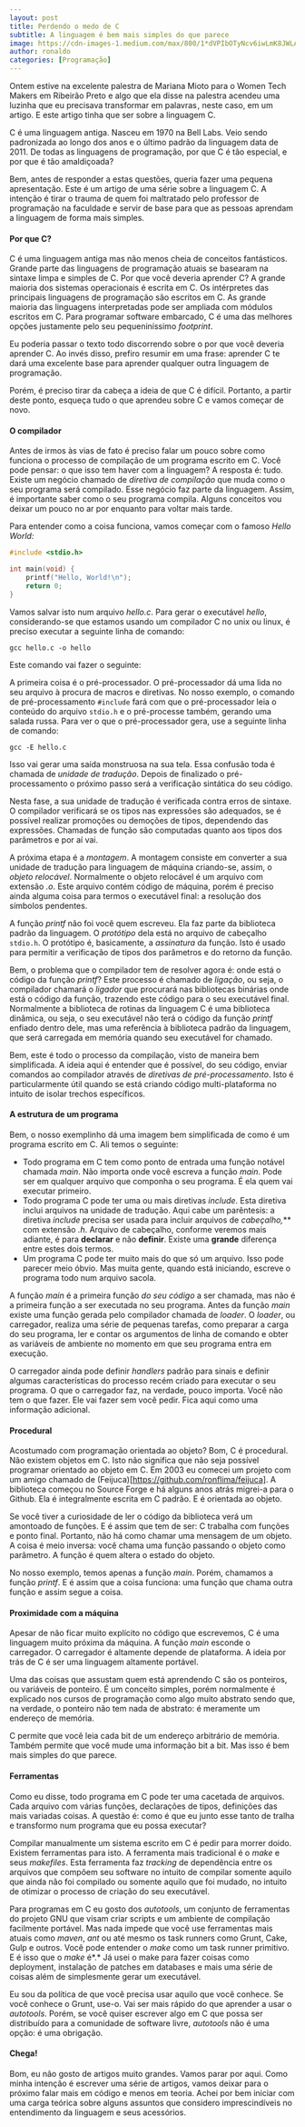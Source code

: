 ```yaml
---
layout: post
title: Perdendo o medo de C
subtitle: A linguagem é bem mais simples do que parece
image: https://cdn-images-1.medium.com/max/800/1*dVPIbOTyNcv6iwLmK8JWLA.png
author: ronaldo
categories: [Programação]
---
```


Ontem estive na excelente palestra de Mariana Mioto para o Women Tech Makers em
Ribeirão Preto e algo que ela disse na palestra acendeu uma luzinha que eu
precisava transformar em palavras , neste caso, em um artigo. E este artigo
tinha que ser sobre a linguagem C.

C é uma linguagem antiga. Nasceu em 1970 na Bell Labs. Veio sendo padronizada ao
longo dos anos e o último padrão da linguagem data de
2011. De todas as linguagens de programação, por que C é tão especial, e
por que é tão amaldiçoada?

Bem, antes de responder a estas questões, queria fazer uma pequena apresentação.
Este é um artigo de uma série sobre a linguagem C. A intenção é tirar o trauma
de quem foi maltratado pelo professor de programação na faculdade e servir de
base para que as pessoas aprendam a linguagem de forma mais simples.

#### Por que C?

C é uma linguagem antiga mas não menos cheia de conceitos fantásticos. Grande
parte das linguagens de programação atuais se basearam na sintaxe limpa e
simples de C. Por que você deveria aprender C? A grande maioria dos sistemas
operacionais é escrita em C. Os intérpretes das principais linguagens de
programação são escritos em C. As grande maioria das linguagens interpretadas
pode ser ampliada com módulos escritos em C. Para programar software embarcado,
C é uma das melhores opções justamente pelo seu pequeniníssimo *footprint*.

Eu poderia passar o texto todo discorrendo sobre o por que você deveria aprender
C. Ao invés disso, prefiro resumir em uma frase: aprender C te dará uma
excelente base para aprender qualquer outra linguagem de programação.

Porém, é preciso tirar da cabeça a ideia de que C é difícil. Portanto, a partir
deste ponto, esqueça tudo o que aprendeu sobre C e vamos começar de novo.

#### O compilador

Antes de irmos às vias de fato é preciso falar um pouco sobre como funciona o
processo de compilação de um programa escrito em C. Você pode pensar: o que isso
tem haver com a linguagem? A resposta é: tudo. Existe um negócio chamado de
*diretiva de compilação* que muda como o seu programa será compilado. Esse
negócio faz parte da linguagem. Assim, é importante saber como o seu programa
compila. Alguns conceitos vou deixar um pouco no ar por enquanto para voltar
mais tarde.

Para entender como a coisa funciona, vamos começar com o famoso *Hello World:*
```c
#include <stdio.h>

int main(void) {
    printf("Hello, World!\n");
    return 0;
}
```

Vamos salvar isto num arquivo *hello.c*. Para gerar o executável *hello*,
considerando-se que estamos usando um compilador C no unix ou linux, é preciso
executar a seguinte linha de comando:

`gcc hello.c -o hello`

Este comando vai fazer o seguinte:

A primeira coisa é o pré-processador. O pré-processador dá uma lida no seu
arquivo à procura de macros e diretivas. No nosso exemplo, o comando de
pré-processamento `#include` fará com que o pré-processador leia o conteúdo do
arquivo `stdio.h` e o pré-processe também, gerando uma salada russa. Para ver o
que o pré-processador gera, use a seguinte linha de comando:

`gcc -E hello.c`

Isso vai gerar uma saída monstruosa na sua tela. Essa confusão toda é chamada de
*unidade de tradução*. Depois de finalizado o pré-processamento o próximo passo
será a verificação sintática do seu código.

Nesta fase, a sua unidade de tradução é verificada contra erros de sintaxe. O
compilador verificará se os tipos nas expressões são adequados, se é possível
realizar promoções ou demoções de tipos, dependendo das expressões. Chamadas de
função são computadas quanto aos tipos dos parâmetros e por aí vai.

A próxima etapa é a *montagem*. A montagem consiste em converter a sua unidade
de tradução para linguagem de máquina criando-se, assim, o *objeto relocável*.
Normalmente o objeto relocável é um arquivo com extensão *.o*. Este arquivo
contém código de máquina, porém é preciso ainda alguma coisa para termos o
executável final: a resolução dos símbolos pendentes.

A função *printf* não foi você quem escreveu. Ela faz parte da biblioteca padrão
da linguagem. O *protótipo* dela está no arquivo de cabeçalho `stdio.h`. O
protótipo é, basicamente, a *assinatura* da função. Isto é usado para permitir a
verificação de tipos dos parâmetros e do retorno da função.

Bem, o problema que o compilador tem de resolver agora é: onde está o código da
função *printf*? Este processo é chamado de *ligação*, ou seja, o compilador
chamará o *ligador* que procurará nas bibliotecas binárias onde está o código da
função, trazendo este código para o seu executável final. Normalmente a
biblioteca de rotinas da linguagem C é uma biblioteca dinâmica, ou seja, o seu
executável não terá o código da função *printf* enfiado dentro dele, mas uma
referência à biblioteca padrão da linguagem, que será carregada em memória
quando seu executável for chamado.

Bem, este é todo o processo da compilação, visto de maneira bem simplificada. A
ideia aqui é entender que é possível, do seu código, enviar comandos ao
compilador através de *diretivas de pré-processamento*. Isto é particularmente
útil quando se está criando código multi-plataforma no intuito de isolar trechos
específicos.

#### A estrutura de um programa

Bem, o nosso exemplinho dá uma imagem bem simplificada de como é um programa
escrito em C. Ali temos o seguinte:

- Todo programa em C tem como ponto de entrada uma função notável chamada
  *main*. Não importa onde você escreva a função *main*. Pode ser em qualquer
  arquivo que componha o seu programa. É ela quem vai executar primeiro.
- Todo programa C pode ter uma ou mais diretivas *include*. Esta diretiva inclui
  arquivos na unidade de tradução. Aqui cabe um parêntesis: a diretiva *include*
  precisa ser usada para incluir arquivos de **cabeçalho*,*** com extensão *.h*.
  Arquivo de cabeçalho, conforme veremos mais adiante, é para **declarar** e não
  **definir**. Existe uma **grande** diferença entre estes dois termos.
- Um programa C pode ter muito mais do que só um arquivo. Isso pode parecer meio
  óbvio. Mas muita gente, quando está iniciando, escreve o programa todo num
  arquivo sacola.

A função *main* é a primeira função *do seu código* a ser chamada, mas não é a
primeira função a ser executada no seu programa. Antes da função *main* existe
uma função gerada pelo compilador chamada de *loader*. O *loader*, ou
carregador, realiza uma série de pequenas tarefas, como preparar a carga do seu
programa, ler e contar os argumentos de linha de comando e obter as variáveis de
ambiente no momento em que seu programa entra em execução.

O carregador ainda pode definir *handlers* padrão para sinais e definir algumas
características do processo recém criado para executar o seu programa. O que o
carregador faz, na verdade, pouco importa. Você não tem o que fazer. Ele vai
fazer sem você pedir. Fica aqui como uma informação adicional.

#### Procedural

Acostumado com programação orientada ao objeto? Bom, C é procedural. Não existem
objetos em C. Isto não significa que não seja possível programar orientado ao
objeto em C. Em 2003 eu comecei um projeto com um amigo chamado de
(Feijuca)[https://github.com/ronflima/feijuca]. A biblioteca começou no Source
Forge e há alguns anos atrás migrei-a para o Github. Ela é integralmente escrita
em C padrão. E é orientada ao objeto.

Se você tiver a curiosidade de ler o código da biblioteca verá um amontoado de
funções. E é assim que tem de ser: C trabalha com funções e ponto final.
Portanto, não há como chamar uma mensagem de um objeto. A coisa é meio inversa:
você chama uma função passando o objeto como parâmetro. A função é quem altera o
estado do objeto.

No nosso exemplo, temos apenas a função *main*. Porém, chamamos a função
*printf*. E é assim que a coisa funciona: uma função que chama outra função e
assim segue a coisa.

#### Proximidade com a máquina

Apesar de não ficar muito explícito no código que escrevemos, C é uma linguagem
muito próxima da máquina. A função *main* esconde o carregador. O carregador é
altamente depende de plataforma. A ideia por trás de C é ser uma linguagem
altamente portável.

Uma das coisas que assustam quem está aprendendo C são os ponteiros, ou
variáveis de ponteiro. É um conceito simples, porém normalmente é explicado nos
cursos de programação como algo muito abstrato sendo que, na verdade, o ponteiro
não tem nada de abstrato: é meramente um endereço de memória.

C permite que você leia cada bit de um endereço arbitrário de memória. Também
permite que você mude uma informação bit a bit. Mas isso é bem mais simples do
que parece.

#### Ferramentas

Como eu disse, todo programa em C pode ter uma cacetada de arquivos. Cada
arquivo com várias funções, declarações de tipos, definições das mais variadas
coisas. A questão é: como é que eu junto esse tanto de tralha e transformo num
programa que eu possa executar?

Compilar manualmente um sistema escrito em C é pedir para morrer doido. Existem
ferramentas para isto. A ferramenta mais tradicional é o *make* e seus
*makefiles*. Esta ferramenta faz *tracking* de dependência entre os arquivos que
compõem seu software no intuito de compilar somente aquilo que ainda não foi
compilado ou somente aquilo que foi mudado, no intuito de otimizar o processo de
criação do seu executável.

Para programas em C eu gosto dos *autotools*, um conjunto de ferramentas do
projeto GNU que visam criar scripts e um ambiente de compilação facilmente
portável. Mas nada impede que você use ferramentas mais atuais como *maven*,
*ant* ou até mesmo os task runners como Grunt, Cake, Gulp e outros. Você pode
entender o *make* como um task runner primitivo. E é isso que o *make* é*.* Já
usei o make para fazer coisas como deployment, instalação de patches em
databases e mais uma série de coisas além de simplesmente gerar um executável.

Eu sou da política de que você precisa usar aquilo que você conhece. Se você
conhece o Grunt, use-o. Vai ser mais rápido do que aprender a usar o
*autotools*. Porém, se você quiser escrever algo em C que possa ser distribuído
para a comunidade de software livre, *autotools* não é uma opção: é uma
obrigação.

#### Chega!

Bom, eu não gosto de artigos muito grandes. Vamos parar por aqui. Como minha
intenção é escrever uma série de artigos, vamos deixar para o próximo falar mais
em código e menos em teoria. Achei por bem iniciar com uma carga teórica sobre
alguns assuntos que considero imprescindíveis no entendimento da linguagem e
seus acessórios.
